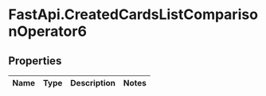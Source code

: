 # FastApi.CreatedCardsListComparisonOperator6

## Properties
Name | Type | Description | Notes
------------ | ------------- | ------------- | -------------
